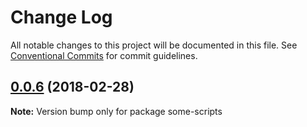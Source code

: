 # Change Log

All notable changes to this project will be documented in this file.
See [Conventional Commits](https://conventionalcommits.org) for commit guidelines.

<a name="0.0.6"></a>
## [0.0.6](https://github.com/hrasoa/create-an-app/compare/v0.0.5...v0.0.6) (2018-02-28)




**Note:** Version bump only for package some-scripts
